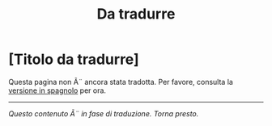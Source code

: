 ﻿---
title: [Da tradurre]
---

<!-- TODO: translation missing - Italian version -->

# [Titolo da tradurre]

Questa pagina non Ã¨ ancora stata tradotta. Per favore, consulta la [versione in spagnolo](/es/mitos-adultos-mayores) per ora.

---

*Questo contenuto Ã¨ in fase di traduzione. Torna presto.*
